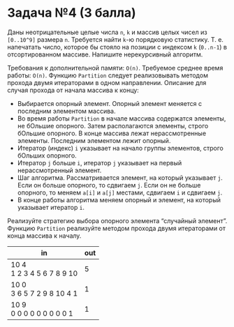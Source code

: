# Задача №4 (3 балла)
Даны неотрицательные целые числа `n`, `k` и массив целых чисел из `[0..10^9]` размера `n`. Требуется найти `k`-ю
порядковую статистику. Т. е. напечатать число, которое бы стояло на позиции с индексом `k` (`0..n-1`) в отсортированном
массиве. Напишите нерекурсивный алгоритм.

Требования к дополнительной памяти: `O(n)`. Требуемое среднее время работы: `O(n)`. Функцию `Partition` следует
реализовывать методом прохода двумя итераторами в одном направлении. Описание для случая прохода от начала массива к 
концу:

* Выбирается опорный элемент. Опорный элемент меняется с последним элементом массива.
* Во время работы `Partition` в начале массива содержатся элементы, не бОльшие опорного. Затем располагаются 
элементы, строго бОльшие опорного. В конце массива лежат нерассмотренные элементы. Последним элементом лежит опорный.
* Итератор (индекс) `i` указывает на начало группы элементов, строго бОльших опорного.
* Итератор `j` больше `i`, итератор `j` указывает на первый нерассмотренный элемент.
* Шаг алгоритма. Рассматривается элемент, на который указывает `j`. Если он больше опорного, то сдвигаем `j`. Если он не
больше опорного, то меняем `a[i]` и `a[j]` местами, сдвигаем `i` и сдвигаем `j`.
* В конце работы алгоритма меняем опорный и элемент, на который указывает итератор `i`.

Реализуйте стратегию выбора опорного элемента “случайный элемент”. Функцию `Partition` реализуйте методом прохода двумя
итераторами от конца массива к началу.

| in | out |
|----|-----|
| 10 4<br>1 2 3 4 5 6 7 8 9 10 | 5 |
| 10 0<br>3 6 5 7 2 9 8 10 4 1 | 1 |
| 10 9<br>0 0 0 0 0 0 0 0 0 1 | 1 |
